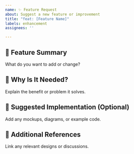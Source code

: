 ```yaml
---
name: ✨ Feature Request
about: Suggest a new feature or improvement
title: "feat: [Feature Name]"
labels: enhancement
assignees: ''

---
```


## 🚀 Feature Summary
What do you want to add or change?

## 🧠 Why Is It Needed?
Explain the benefit or problem it solves.

## 🧩 Suggested Implementation (Optional)
Add any mockups, diagrams, or example code.

## 🔗 Additional References
Link any relevant designs or discussions.
